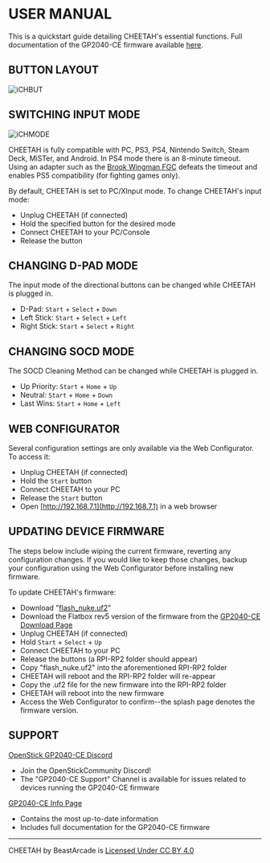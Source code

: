 # USER MANUAL
This is a quickstart guide detailing CHEETAH's essential functions. Full documentation of the GP2040-CE firmware available [here](https://gp2040-ce.info/introduction/).

## BUTTON LAYOUT
![iCHBUT](https://github.com/BeastArcade/CHEETAH-PCB/assets/154543056/5cc47d19-68b1-449c-9ab9-a505c6b346e7)

## SWITCHING INPUT MODE
![iCHMODE](https://github.com/BeastArcade/CHEETAH-PCB/assets/154543056/f7a1ef5e-56fe-4a2b-9531-0dac8add8936)

CHEETAH is fully compatible with PC, PS3, PS4, Nintendo Switch, Steam Deck, MiSTer, and Android. In PS4 mode there is an 8-minute timeout. Using an adapter such as the [Brook Wingman FGC](https://www.brookaccessory.com/products/wingmanfgc/index.html) defeats the timeout and enables PS5 compatibility (for fighting games only).

By default, CHEETAH is set to PC/XInput mode. To change CHEETAH's input mode:

- Unplug CHEETAH (if connected)
- Hold the specified button for the desired mode
- Connect CHEETAH to your PC/Console
- Release the button

## CHANGING D-PAD MODE
The input mode of the directional buttons can be changed while CHEETAH is plugged in.

- D-Pad: `Start` + `Select` + `Down`
- Left Stick: `Start` + `Select` + `Left`
- Right Stick: `Start` + `Select` + `Right`

## CHANGING SOCD MODE
The SOCD Cleaning Method can be changed while CHEETAH is plugged in.

- Up Priority: `Start` + `Home` + `Up`
- Neutral: `Start` + `Home` + `Down`
- Last Wins: `Start` + `Home` + `Left`

## WEB CONFIGURATOR
Several configuration settings are only available via the Web Configurator. To access it:

- Unplug CHEETAH (if connected)
- Hold the `Start` button
- Connect CHEETAH to your PC
- Release the `Start` button
- Open [http://192.168.7.1](http://192.168.7.1) in a web browser

## UPDATING DEVICE FIRMWARE
The steps below include wiping the current firmware, reverting any configuration changes. If you would like to keep those changes, backup your configuration using the Web Configurator before installing new firmware.

To update CHEETAH's firmware:

- Download "[flash_nuke.uf2](https://github.com/dwelch67/raspberrypi-pico/blob/main/flash_nuke.uf2)"
- Download the Flatbox rev5 version of the firmware from the [GP2040-CE Download Page](https://gp2040-ce.info/downloads/download-page/)
- Unplug CHEETAH (if connected)
- Hold `Start` + `Select` + `Up`
- Connect CHEETAH to your PC
- Release the buttons (a RPI-RP2 folder should appear)
- Copy "flash_nuke.uf2" into the aforementioned RPI-RP2 folder
- CHEETAH will reboot and the RPI-RP2 folder will re-appear
- Copy the .uf2 file for the new firmware into the RPI-RP2 folder
- CHEETAH will reboot into the new firmware
- Access the Web Configurator to confirm--the splash page denotes the firmware version.

## SUPPORT
[OpenStick GP2040-CE Discord](https://discord.gg/k2pxhke7q8) <br>
- Join the OpenStickCommunity Discord!
- The "GP2040-CE Support" Channel is available for issues related to devices running the GP2040-CE firmware

[GP2040-CE Info Page](https://gp2040-ce.info/)<br>
- Contains the most up-to-date information
- Includes full documentation for the GP2040-CE firmware

---

CHEETAH by BeastArcade is [Licensed Under CC BY 4.0](https://creativecommons.org/licenses/by/4.0/)

